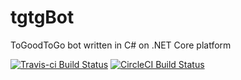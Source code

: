# tgtgBot
ToGoodToGo bot written in C# on .NET Core platform

[![Travis-ci Build Status](https://travis-ci.org/basst85/tgtgBot.svg?branch=master)](https://travis-ci.org/basst85/tgtgBot)
[![CircleCI Build Status](https://circleci.com/gh/basst85/tgtgBot/tree/master.svg?style=svg)](https://circleci.com/gh/basst85/tgtgBot/tree/master)

